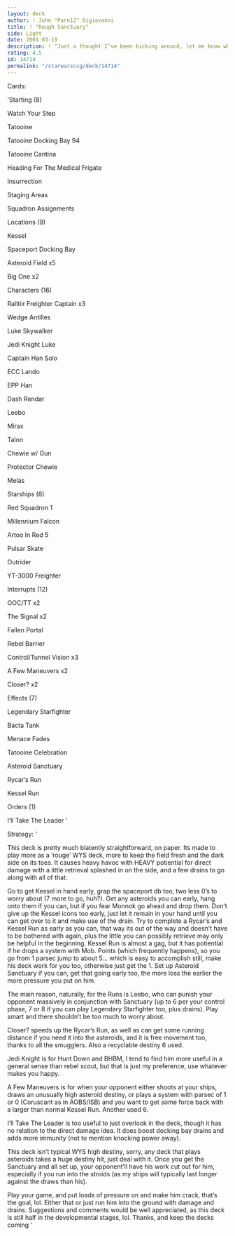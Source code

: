 ```yaml
---
layout: deck
author: ! John "Parn12" Digiovanni
title: ! "Rough Sanctuary"
side: Light
date: 2001-03-19
description: ! "Just a thought I’ve been kicking around, let me know what you think"
rating: 4.5
id: 14714
permalink: "/starwarsccg/deck/14714"
---
```

Cards: 

'Starting (8)

Watch Your Step

Tatooine

Tatooine Docking Bay 94

Tatooine Cantina

Heading For The Medical Frigate

Insurrection

Staging Areas

Squadron Assignments


Locations (9)

Kessel

Spaceport Docking Bay

Asteroid Field x5

Big One x2


Characters (16)

Ralltiir Freighter Captain x3

Wedge Antilles

Luke Skywalker

Jedi Knight Luke

Captain Han Solo

ECC Lando

EPP Han

Dash Rendar

Leebo

Mirax

Talon

Chewie w/ Gun

Protector Chewie

Melas


Starships (6)

Red Squadron 1

Millennium Falcon

Artoo In Red 5

Pulsar Skate

Outrider

YT-3000 Freighter


Interrupts (12)

OOC/TT x2

The Signal x2

Fallen Portal

Rebel Barrier

Control/Tunnel Vision x3

A Few Maneuvers x2

Closer? x2


Effects (7)

Legendary Starfighter

Bacta Tank

Menace Fades

Tatooine Celebration

Asteroid Sanctuary

Rycar’s Run

Kessel Run


Orders (1)

I’ll Take The Leader '

Strategy: '

This deck is pretty much blatently straightforward, on paper.  Its made to play more as a ’rouge’ WYS deck, more to keep the field fresh and the dark side on its toes.  It causes heavy havoc with HEAVY potiential for direct damage with a little retrieval splashed in on the side, and a few drains to go along with all of that.


Go to get Kessel in hand early, grap the spaceport db too, two less 0’s to worry about (7 more to go, huh?).  Get any asteroids you can early, hang onto them if you can, but if you fear Monnok go ahead and drop them.  Don’t give up the Kessel icons too early, just let it remain in your hand until you can get over to it and make use of the drain. Try to complete a Rycar’s and Kessel Run as early as you can, that way its out of the way and doesn’t have to be bothered with again, plus the little you can possibly retrieve may only be helpful in the beginning.  Kessel Run is almost a gag, but it has potiential if he drops a system with Mob. Points (which frequently happens), so you go from 1 parsec jump to about 5... which is easy to accomplish still, make his deck work for you too, otherwise just get the 1.  Set up Asteroid Sanctuary if you can, get that going early too, the more loss the earlier the more pressure you put on him.


The main reason, naturally, for the Runs is Leebo, who can punish your opponent massively in conjunction with Sanctuary (up to 6 per your control phase, 7 or 8 if you can play Legendary Starfighter too, plus drains).  Play smart and there shouldn’t be too much to worry about.  


Closer? speeds up the Rycar’s Run, as well as can get some running distance if you need it into the asteroids, and it is free movement too, thanks to all the smugglers.  Also a recyclable destiny 6 used.


Jedi Knight is for Hunt Down and BHBM, I tend to find him more useful in a general sense than rebel scout, but that is just my preference, use whatever makes you happy.


A Few Maneuvers is for when your opponent either shoots at your ships, draws an unusually high asteroid destiny, or plays a system with parsec of 1 or 0 (Coruscant as in AOBS/ISB) and you want to get some force back with a larger than normal Kessel Run.  Another used 6.


I’ll Take The Leader is too useful to just overlook in the deck, though it has no relation to the direct damage idea.  It does boost docking bay drains and adds more immunity (not to mention knocking power away).


This deck isn’t typical WYS high destiny, sorry, any deck that plays asteroids takes a huge destiny hit, just deal with it.  Once you get the Sanctuary and all set up, your opponent’ll have his work cut out for him, especially if you run into the stroids (as my ships will typically last longer against the draws than his).


Play your game, and put loads of pressure on and make him crack, that’s the goal, lol.  Either that or just run him into the ground with damage and drains.  Suggestions and comments would be well appreciated, as this deck is still half in the developmental stages, lol.  Thanks, and keep the decks coming '
